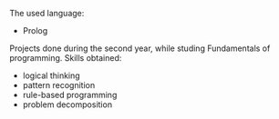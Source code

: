 The used language:
  - Prolog

Projects done during the second year, while studing Fundamentals of programming.
Skills obtained:
  - logical thinking
  - pattern recognition
  - rule-based programming
  - problem decomposition
